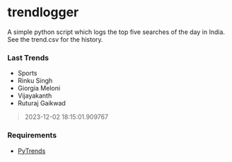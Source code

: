 # trendlogger
A simple python script which logs the top five searches of the day in India.<br>See the trend.csv for the history.<br>

<!-- Last Trends -->
### Last Trends
* Sports
* Rinku Singh
* Giorgia Meloni
* Vijayakanth
* Ruturaj Gaikwad
> 2023-12-02 18:15:01.909767

<!-- Requirements -->
### Requirements
* [PyTrends](https://github.com/dreyco676/pytrends)
